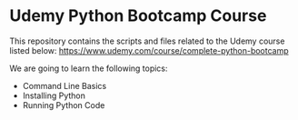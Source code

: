 # Udemy Python Bootcamp Course
This repository contains the scripts and files related to the Udemy course listed below:
https://www.udemy.com/course/complete-python-bootcamp

We are going to learn the following topics:

* Command Line Basics
* Installing Python
* Running Python Code
